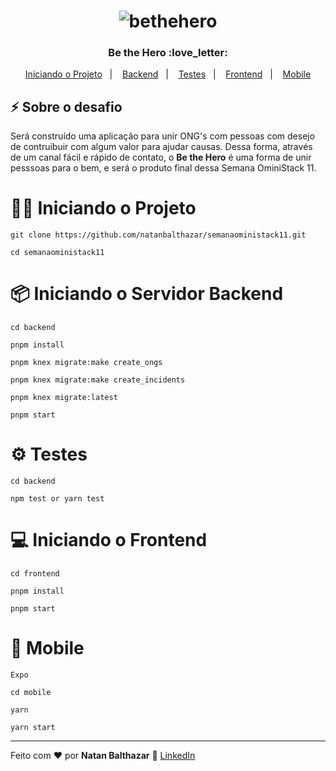 <h1 align="center">
  <img alt="bethehero" title="bethehero" src="https://github.com/natanbalthazar/semanaoministack11/assets/62712246/9675c5e0-485e-4161-a3d1-a22b065279e2" />
</h1>

<h3 align="center">
  Be the Hero  :love_letter:
</h3>

<p align="center">
  <a href="https://github.com/natanbalthazar/semanaoministack11/tree/main?tab=readme-ov-file#man_technologist-iniciando-o-projeto">Iniciando o Projeto</a>&nbsp;&nbsp;&nbsp;|&nbsp;&nbsp;&nbsp;
  <a href="https://github.com/natanbalthazar/semanaoministack11/tree/main?tab=readme-ov-file#package-iniciando-o-servidor-backend">Backend</a>&nbsp;&nbsp;&nbsp;|&nbsp;&nbsp;&nbsp;
  <a href="https://github.com/natanbalthazar/semanaoministack11/tree/main?tab=readme-ov-file#gear-testes">Testes</a>&nbsp;&nbsp;&nbsp;|&nbsp;&nbsp;&nbsp;
  <a href="https://github.com/natanbalthazar/semanaoministack11/tree/main?tab=readme-ov-file#computer-iniciando-o-frontend">Frontend</a>&nbsp;&nbsp;&nbsp;|&nbsp;&nbsp;&nbsp;
  <a href="https://github.com/natanbalthazar/semanaoministack11/tree/main?tab=readme-ov-file#iphone-mobile">Mobile</a>
</p>

## :zap: Sobre o desafio

Será construído uma aplicação para unir ONG's com pessoas com desejo de contruibuir com algum valor para ajudar causas. Dessa forma, através de um canal fácil e rápido de contato, o **Be the Hero** é uma forma de unir pesssoas para o bem, e será o produto final dessa Semana OminiStack 11.


# :man_technologist: Iniciando o Projeto

    git clone https://github.com/natanbalthazar/semanaoministack11.git

    cd semanaoministack11

# :package: Iniciando o Servidor Backend

    cd backend
    
    pnpm install

    pnpm knex migrate:make create_ongs

    pnpm knex migrate:make create_incidents

    pnpm knex migrate:latest

    pnpm start

# :gear: Testes

    cd backend
    
    npm test or yarn test


# :computer: Iniciando o Frontend

    cd frontend

    pnpm install

    pnpm start


# :iphone: Mobile

    Expo

    cd mobile

    yarn

    yarn start

----

Feito com :heart: por **Natan Balthazar** :call_me_hand: [LinkedIn](https://www.linkedin.com/in/natanbalthazar/)
